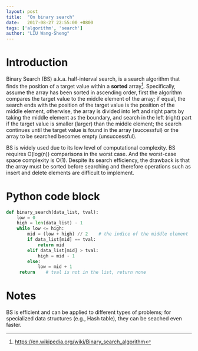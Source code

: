 ```yaml
---
layout: post
title:  "On binary search"
date:   2017-08-27 22:55:00 +0800
tags: ['algorithm', 'search']
author: "LIU Wang-Sheng"
---
```


# Introduction
Binary Search (BS) a.k.a. half-interval search, is a search algorithm that finds the position of a target value within a **sorted** array[^1]. Specifically, assume the array has been sorted in ascending order, first the algorithm compares the target value to the middle element of the array; if equal, the search ends with the position of the target value is the position of the middle element, otherwise, the array is divided into left and right parts by taking the middle element as the boundary, and search in the left (right) part if the target value is smaller (larger) than the middle element; the search continues until the target value is found in the array (successful) or the array to be searched becomes empty (unsuccessful).

BS is widely used due to its low level of computational complexity. BS requires O(log(n)) comparisons in the worst case. And the worst-case space complexity is O(1). Despite its search efficiency, the drawback is that the array must be sorted before searching and therefore operations such as insert and delete elements are difficult to implement.

# Python code block
~~~ python
def binary_search(data_list, tval):    
    low = 0
    high = len(data_list) - 1
    while low <= high:        
        mid = (low + high) // 2    # the indice of the middle element      
        if data_list[mid] == tval:
            return mid        
        elif data_list[mid] > tval:
            high = mid - 1        
        else:          
            low = mid + 1    
     return    # tval is not in the list, return none
~~~

# Notes
BS is efficient and can be applied to different types of problems; for specialized data structures (e.g., Hash table), they can be seached even faster.

[^1]: https://en.wikipedia.org/wiki/Binary_search_algorithm